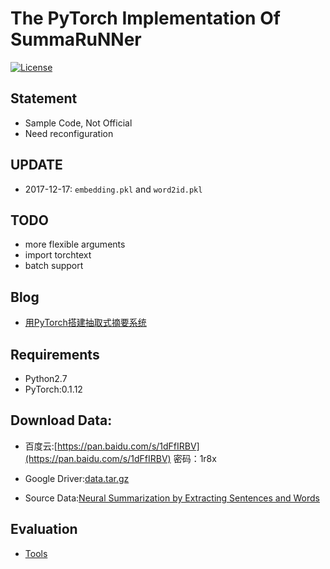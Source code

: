 # The PyTorch Implementation Of SummaRuNNer

[![License](https://img.shields.io/badge/license-MIT-000000.svg)](https://opensource.org/licenses/MIT)

## Statement

+ Sample Code, Not Official
+ Need reconfiguration

## UPDATE

+ 2017-12-17: `embedding.pkl` and `word2id.pkl`

## TODO

+ more flexible arguments
+ import torchtext
+ batch support

## Blog

+ [用PyTorch搭建抽取式摘要系统](http://mp.weixin.qq.com/s/9X77MPcQOQPwZaOVIVfo9Q)

## Requirements

+ Python2.7
+ PyTorch:0.1.12

## Download Data:  

+ 百度云:[https://pan.baidu.com/s/1dFfIRBV](https://pan.baidu.com/s/1dFfIRBV) 密码：1r8x

+ Google Driver:[data.tar.gz]()

+ Source Data:[Neural Summarization by Extracting Sentences and Words](https://docs.google.com/uc?id=0B0Obe9L1qtsnSXZEd0JCenIyejg&export=download)

## Evaluation

+ [Tools](https://github.com/hpzhao/nlp-metrics)
